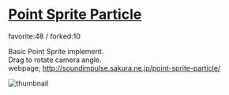 # [Point Sprite Particle](http://fl.corge.net/c/fDhI)

favorite:48 / forked:10

Basic Point Sprite implement.  
Drag to rotate camera angle.  
webpage; http://soundimpulse.sakura.ne.jp/point-sprite-particle/

![thumbnail](./thumbnail.jpg)
